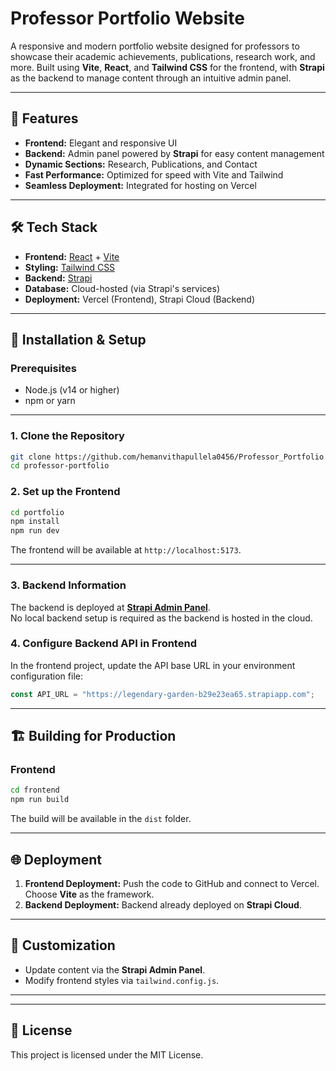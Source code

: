 # Professor Portfolio Website  

A responsive and modern portfolio website designed for professors to showcase their academic achievements, publications, research work, and more. Built using **Vite**, **React**, and **Tailwind CSS** for the frontend, with **Strapi** as the backend to manage content through an intuitive admin panel.  

---

## 🚀 Features  
- **Frontend:** Elegant and responsive UI  
- **Backend:** Admin panel powered by **Strapi** for easy content management  
- **Dynamic Sections:** Research, Publications, and Contact  
- **Fast Performance:** Optimized for speed with Vite and Tailwind  
- **Seamless Deployment:** Integrated for hosting on Vercel  

---

## 🛠️ Tech Stack  
- **Frontend:** [React](https://reactjs.org/) + [Vite](https://vitejs.dev/)  
- **Styling:** [Tailwind CSS](https://tailwindcss.com/)  
- **Backend:** [Strapi](https://strapi.io/)  
- **Database:** Cloud-hosted (via Strapi's services)  
- **Deployment:** Vercel (Frontend), Strapi Cloud (Backend)  

---

## 🔧 Installation & Setup  

### Prerequisites  
- Node.js (v14 or higher)  
- npm or yarn  

---

### **1. Clone the Repository**
```bash
git clone https://github.com/hemanvithapullela0456/Professor_Portfolio.git
cd professor-portfolio
```

### **2. Set up the Frontend**
```bash
cd portfolio
npm install
npm run dev
```
The frontend will be available at `http://localhost:5173`.  

---

### **3. Backend Information**
The backend is deployed at **[Strapi Admin Panel](https://legendary-garden-b29e23ea65.strapiapp.com/admin)**.  
No local backend setup is required as the backend is hosted in the cloud.  

### **4. Configure Backend API in Frontend**
In the frontend project, update the API base URL in your environment configuration file:
```js
const API_URL = "https://legendary-garden-b29e23ea65.strapiapp.com";
```

---

## 🏗️ Building for Production  

### **Frontend**
```bash
cd frontend
npm run build
```
The build will be available in the `dist` folder.  

---

## 🌐 Deployment  
1. **Frontend Deployment:** Push the code to GitHub and connect to Vercel. Choose **Vite** as the framework.  
2. **Backend Deployment:** Backend already deployed on **Strapi Cloud**.

---

## 🎨 Customization  
- Update content via the **Strapi Admin Panel**.  
- Modify frontend styles via `tailwind.config.js`.  

---


---

## 📄 License  
This project is licensed under the MIT License.  

